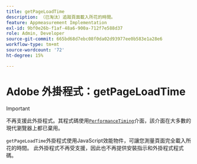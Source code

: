 ```yaml
---
title: getPageLoadTime
description: （已淘汰）追蹤頁面載入所花的時間。
feature: Appmeasurement Implementation
exl-id: 9bf0e26b-f1af-48a6-900a-712f7e588d37
role: Admin, Developer
source-git-commit: 665bd68d7ebc08f0da02d93977ee0b583e1a28e6
workflow-type: tm+mt
source-wordcount: '72'
ht-degree: 15%

---
```


# Adobe 外掛程式：getPageLoadTime

>[!IMPORTANT]
>
>不再支援此外掛程式。其程式碼使用[`PerformanceTiming`](https://developer.mozilla.org/en-US/docs/Web/API/PerformanceTiming)介面，該介面在大多數的現代瀏覽器上都已棄用。

`getPageLoadTime`外掛程式使用JavaScript效能物件，可讓您測量頁面完全載入所花的時間。 此外掛程式不再受支援，因此也不再提供安裝指示和外掛程式程式碼。
